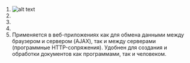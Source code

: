 1. ![alt text](https://radioprog.ru/uploads/media/articles/0001/06/08db09f7dd97a7c58f3c00c79fabb8036fcedccd.png)
2.
3.
4.
5. Применяется в веб-приложениях как для обмена данными между браузером и сервером (AJAX), так и между серверами (программные HTTP-сопряжения). 
Удобнен для создания и обработки документов как программами, так и человеком.
